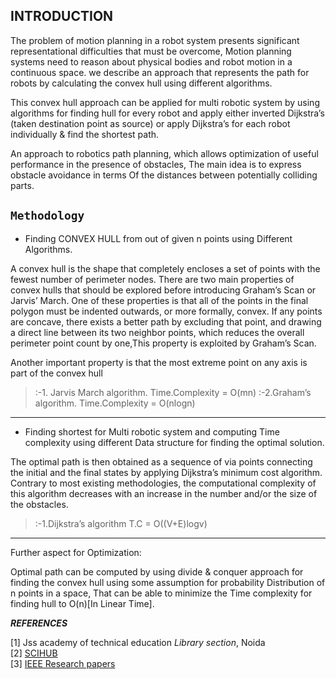 __INTRODUCTION__
---

The problem of motion planning in a robot system presents significant representational difficulties
that must be overcome, Motion planning systems need to reason about physical bodies and robot
motion in a continuous space.
we describe an approach that represents the path for robots by calculating the convex
hull using different algorithms.

This convex hull approach can be applied for multi robotic system by using algorithms for finding
hull for every robot and apply either inverted Dijkstra’s (taken destination point as source) or apply
Dijkstra’s for each robot individually &amp; find the shortest path.

An approach to robotics path planning, which allows optimization of useful
performance in the presence of obstacles, The main idea is to express obstacle avoidance in terms Of the distances between potentially colliding parts.

`Methodology`
---

*  Finding CONVEX HULL from out of given n points using Different Algorithms.

A convex hull is the shape that completely encloses a set of points with the fewest number of
perimeter nodes. There are two main properties of convex hulls that should be explored before
introducing Graham’s Scan or Jarvis’ March. One of these properties is that all of the points in the
final polygon must be indented outwards, or more formally, convex. If any points are concave, there
exists a better path by excluding that point, and drawing a direct line between its two neighbor
points, which reduces the overall perimeter point count by one,This property is exploited by Graham’s Scan.  

Another important property is that the most extreme point on any axis is part of the convex hull
>:-1. Jarvis March algorithm. Time.Complexity = O(mn)
>:-2.Graham’s algorithm. Time.Complexity = O(nlogn)

---

*  Finding shortest for Multi robotic system and computing Time complexity using different Data
structure for finding the optimal solution.

The optimal path is then obtained as a sequence of via points connecting the initial and the final
states by applying Dijkstra’s minimum cost algorithm. Contrary to most existing methodologies, the
computational complexity of this algorithm decreases with an increase in the number and/or the size
of the obstacles.

>:-1.Dijkstra’s algorithm T.C = O((V+E)logv)

---

Further aspect for Optimization:

Optimal path can be computed by using divide &amp; conquer approach for finding the convex hull
using some assumption for probability Distribution of n points in a space, That can be able to
minimize the Time complexity for finding hull to O(n)[In Linear Time].


***REFERENCES***

[1] Jss academy of technical education *Library section*, Noida  
[2] [SCIHUB](http://sci-hub.cc/)  
[3] [IEEE Research papers](http://www.ieee-ras.org/)  
